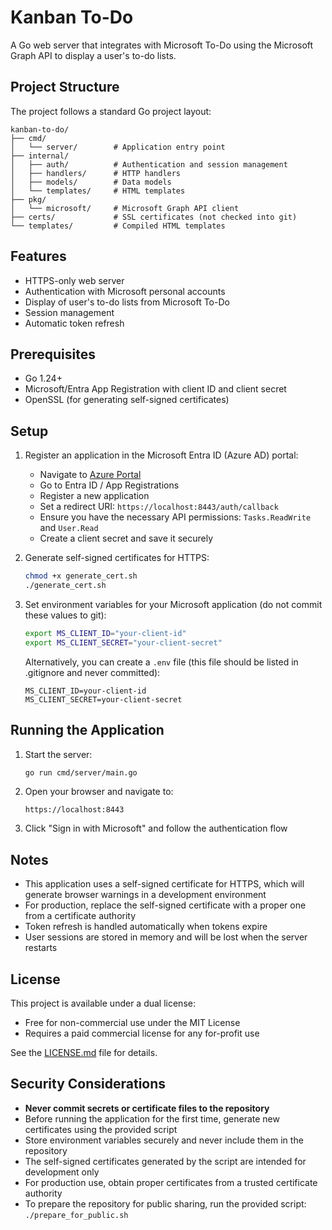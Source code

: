 # Kanban To-Do

A Go web server that integrates with Microsoft To-Do using the Microsoft Graph API to display a user's to-do lists.

## Project Structure

The project follows a standard Go project layout:

```
kanban-to-do/
├── cmd/
│   └── server/        # Application entry point
├── internal/
│   ├── auth/          # Authentication and session management
│   ├── handlers/      # HTTP handlers
│   ├── models/        # Data models
│   └── templates/     # HTML templates
├── pkg/
│   └── microsoft/     # Microsoft Graph API client
├── certs/             # SSL certificates (not checked into git)
└── templates/         # Compiled HTML templates
```

## Features

- HTTPS-only web server
- Authentication with Microsoft personal accounts
- Display of user's to-do lists from Microsoft To-Do
- Session management
- Automatic token refresh

## Prerequisites

- Go 1.24+
- Microsoft/Entra App Registration with client ID and client secret
- OpenSSL (for generating self-signed certificates)

## Setup

1. Register an application in the Microsoft Entra ID (Azure AD) portal:
   - Navigate to [Azure Portal](https://portal.azure.com)
   - Go to Entra ID / App Registrations
   - Register a new application
   - Set a redirect URI: `https://localhost:8443/auth/callback`
   - Ensure you have the necessary API permissions: `Tasks.ReadWrite` and `User.Read`
   - Create a client secret and save it securely

2. Generate self-signed certificates for HTTPS:
   ```bash
   chmod +x generate_cert.sh
   ./generate_cert.sh
   ```

3. Set environment variables for your Microsoft application (do not commit these values to git):
   ```bash
   export MS_CLIENT_ID="your-client-id"
   export MS_CLIENT_SECRET="your-client-secret"
   ```
   
   Alternatively, you can create a `.env` file (this file should be listed in .gitignore and never committed):
   ```
   MS_CLIENT_ID=your-client-id
   MS_CLIENT_SECRET=your-client-secret
   ```

## Running the Application

1. Start the server:
   ```bash
   go run cmd/server/main.go
   ```

2. Open your browser and navigate to:
   ```
   https://localhost:8443
   ```

3. Click "Sign in with Microsoft" and follow the authentication flow

## Notes

- This application uses a self-signed certificate for HTTPS, which will generate browser warnings in a development environment
- For production, replace the self-signed certificate with a proper one from a certificate authority
- Token refresh is handled automatically when tokens expire
- User sessions are stored in memory and will be lost when the server restarts

## License

This project is available under a dual license:
- Free for non-commercial use under the MIT License
- Requires a paid commercial license for any for-profit use

See the [LICENSE.md](LICENSE.md) file for details.

## Security Considerations

- **Never commit secrets or certificate files to the repository**
- Before running the application for the first time, generate new certificates using the provided script
- Store environment variables securely and never include them in the repository
- The self-signed certificates generated by the script are intended for development only
- For production use, obtain proper certificates from a trusted certificate authority
- To prepare the repository for public sharing, run the provided script: `./prepare_for_public.sh`
